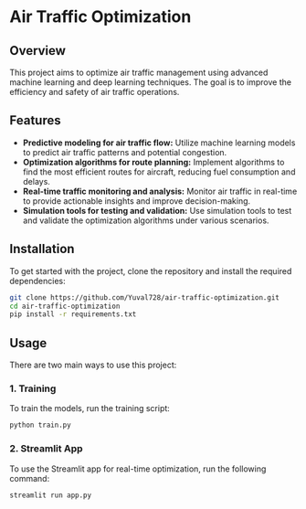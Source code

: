 # Air Traffic Optimization

## Overview
This project aims to optimize air traffic management using advanced machine learning and deep learning techniques. The goal is to improve the efficiency and safety of air traffic operations.

## Features
- **Predictive modeling for air traffic flow:** Utilize machine learning models to predict air traffic patterns and potential congestion.
- **Optimization algorithms for route planning:** Implement algorithms to find the most efficient routes for aircraft, reducing fuel consumption and delays.
- **Real-time traffic monitoring and analysis:** Monitor air traffic in real-time to provide actionable insights and improve decision-making.
- **Simulation tools for testing and validation:** Use simulation tools to test and validate the optimization algorithms under various scenarios.

## Installation
To get started with the project, clone the repository and install the required dependencies:

```bash
git clone https://github.com/Yuval728/air-traffic-optimization.git
cd air-traffic-optimization
pip install -r requirements.txt
```

## Usage
There are two main ways to use this project:

### 1. Training
To train the models, run the training script:

```bash
python train.py
```

### 2. Streamlit App
To use the Streamlit app for real-time optimization, run the following command:

```bash
streamlit run app.py
```


